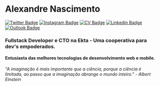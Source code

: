 # Alexandre Nascimento 

[![Twitter Badge](https://img.icons8.com/cute-clipart/1x/twitter.png)](https://twitter.com/a2ncto)
[![Instagram Badge](https://img.icons8.com/cute-clipart/1x/instagram-new.png)](https://www.instagram.com/_alexandrenascimento/)
[![CV Badge](https://img.icons8.com/fluent/1.3x/resume-template.png)](https://github.com/DynamusDev/CV/blob/master/README.md)
[![Linkedin Badge](https://img.icons8.com/cute-clipart/1x/linkedin.png)](https://www.linkedin.com/in/alexandreal/)
[![Outlook Badge](https://img.icons8.com/fluent/1.3x/microsoft-outlook-2019.png)](mailto:alexandrenascimento@live.com)


### Fullstack Developer e CTO na Ekta - Uma cooperativa para dev's empoderados.

#### Entusiasta das melhores tecnologias de desenvolvimento web e mobile.

_"A imaginação é mais importante que a ciência, porque a ciência é limitada, ao passo que a imaginação abrange o mundo inteiro." - Albert Einstein_
